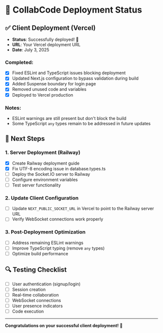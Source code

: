 # 🚀 CollabCode Deployment Status

## ✅ Client Deployment (Vercel)
- **Status**: Successfully deployed! 🎉
- **URL**: Your Vercel deployment URL
- **Date**: July 3, 2025

### Completed:
- [x] Fixed ESLint and TypeScript issues blocking deployment
- [x] Updated Next.js configuration to bypass validation during build
- [x] Added Suspense boundary for login page
- [x] Removed unused code and variables
- [x] Deployed to Vercel production

### Notes:
- ESLint warnings are still present but don't block the build
- Some TypeScript `any` types remain to be addressed in future updates

## 🔄 Next Steps

### 1. Server Deployment (Railway)
- [x] Create Railway deployment guide
- [x] Fix UTF-8 encoding issue in database.types.ts
- [ ] Deploy the Socket.IO server to Railway
- [ ] Configure environment variables
- [ ] Test server functionality

### 2. Update Client Configuration
- [ ] Update `NEXT_PUBLIC_SOCKET_URL` in Vercel to point to the Railway server URL
- [ ] Verify WebSocket connections work properly

### 3. Post-Deployment Optimization
- [ ] Address remaining ESLint warnings
- [ ] Improve TypeScript typing (remove `any` types)
- [ ] Optimize build performance

## 🔍 Testing Checklist
- [ ] User authentication (signup/login)
- [ ] Session creation
- [ ] Real-time collaboration
- [ ] WebSocket connections
- [ ] User presence indicators
- [ ] Code execution

---

**Congratulations on your successful client deployment!** 🎉
